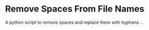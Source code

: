 # Remove Spaces From File Names

A python script to remove spaces and replace them with hyphens `-`.
